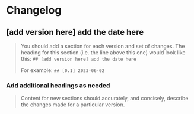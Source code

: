 # Changelog

## [add version here] add the date here

> You should add a section for each version and set of changes. The heading for this section (i.e. the line above this one) would look like this: `## [add version here] add the date here`
>
> For example: `## [0.1] 2023-06-02`

### Add additional headings as needed

> Content for new sections should accurately, and concisely, describe the changes made for a particular version.

